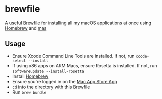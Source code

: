# brewfile
A useful [Brewfile](https://github.com/Homebrew/homebrew-bundle#usage) for installing all my macOS 
applications at once using [Homebrew](https://github.com/Homebrew/brew) and [mas](https://github.com/mas-cli/mas)

## Usage
 - Ensure Xcode Command Line Tools are installed. If not, run `xcode-select --install`
 - If using x86 apps on ARM Macs, ensure Rosetta is installed. If not, run `softwareupdate --install-rosetta`
 - Install [Homebrew](https://brew.sh/)
 - Ensure you're logged in on the [Mac App Store App](macappstore://showUpdatesPage)
 - `cd` into the directory with this Brewfile
 - Run `brew bundle`
